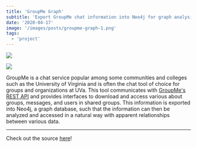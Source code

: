 ```yaml
---
title: 'GroupMe Graph'
subtitle: 'Export GroupMe chat information into Neo4j for graph analysis'
date: '2020-04-17'
image: '/images/posts/groupme-graph-1.png'
tags:
  - 'project'
---
```


![](/images/posts/groupme-graph-1.png)

![](/images/posts/groupme-graph-2.png)

GroupMe is a chat service popular among some communities and colleges such as the University of Virginia and is often the chat tool of choice for groups and organizations at UVa. This tool communicates with [GroupMe's REST API](https://dev.groupme.com/) and provides interfaces to download and access various about groups, messages, and users in shared groups. This information is exported into Neo4j, a graph database, such that the information can then be analyzed and accessed in a natural way with apparent relationships between various data.

---

Check out the source [here](https://github.com/patthomasrick/groupme-graph)!
